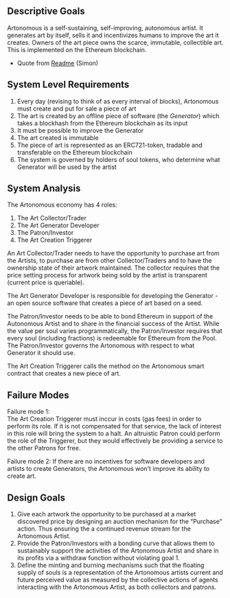 ## Descriptive Goals
	
Artonomous is a self-sustaining, self-improving, autonomous artist. It generates art by itself, sells it and incentivizes humans to improve the art it creates. Owners of the art piece owns the scarce, immutable, collectible art. This is implemented on the Ethereum blockchain.
-	Quote from [Readme](https://github.com/simondlr/artonomous/blob/9551c9ad6eb582368bdd9acb4eb1bed50736854c/README.md) (Simon)

## System Level Requirements
1. Every day (revising to think of as every interval of blocks), Artonomous must create and put for sale a piece of art
1. The art is created by an offline piece of software (the _Generator_) which takes a blockhash from the Ethereum blockchain as its input
1. It must be possible to improve the Generator
1. The art created is immutable
1. The piece of art is represented as an ERC721-token, tradable and transferable on the Ethereum blockchain
1. The system is governed by holders of soul tokens, who determine what Generator will be used by the artist

## System Analysis
The Artonomous economy has 4 roles:
1. The Art Collector/Trader
1. The Art Generator Developer
1. The Patron/Investor
1. The Art Creation Triggerer

An Art Collector/Trader needs to have the opportunity to purchase art from the Artists, to purchase are from other Collector/Traders and to have the ownership state of their artwork maintained. The collector requires that the price setting process for artwork being sold by the artist is transparent (current price is queriable).

The Art Generator Developer is responsible for developing the Generator - an open source software that creates a piece of art based on a seed.

The Patron/Investor needs to be able to bond Ethereum in support of the Autonomous Artist and to share in the financial success of the Artist. While the value per soul varies programmatically, the Patron/Investor requires that every soul (including fractions) is redeemable for Ethereum from the Pool. The Patron/Investor governs the Artonomous with respect to what Generator it should use.

The Art Creation Triggerer calls the method on the Artonomous smart contract that creates a new piece of art.

## Failure Modes
Failure mode 1:  
The Art Creation Triggerer must inccur in costs (gas fees) in order to perform its role. If it is not compensated for that service, the lack of interest in this role will bring the system to a halt. An altruistic Patron could perform the role of the Triggerer, but they would effectively be providing a service to the other Patrons for free.

Failure mode 2: 
If there are no incentives for software developers and artists to create Generators, the Artonomous won't improve its ability to create art.

## Design Goals
1. Give each artwork the opportunity to be purchased at a market discovered price by designing an auction mechanism for the “Purchase” action. Thus ensuring the a continued revenue stream for the Artonomous Artist.
1. Provide the Patron/Investors with a bonding curve that allows them to sustainably support the activities of the Artonomous Artist and share in its profits via a withdraw function without violating goal 1. 
1. Define the minting and burning mechanisms such that the floating supply of souls is a representation of the Artonomous artists current and future perceived value as measured by the collective actions of agents interacting with the Artonomous Artist, as both collectors and patrons.
